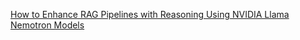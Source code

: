 [How to Enhance RAG Pipelines with Reasoning Using NVIDIA Llama Nemotron Models](https://developer.nvidia.com/blog/how-to-enhance-rag-pipelines-with-reasoning-using-nvidia-llama-nemotron-models/)
